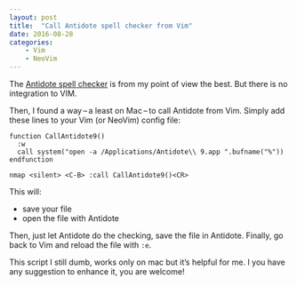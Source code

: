 ```yaml
---
layout: post
title:  "Call Antidote spell checker from Vim"
date: 2016-08-28 
categories:
    - Vim
    - NeoVim
---
```


The [Antidote spell checker](http://www.antidote.info/antidote/for-english-speakers) is from my point of view the best. But there is no integration to VIM. 

Then, I found a way – a least on Mac – to call Antidote from Vim. Simply add these lines to your Vim (or NeoVim) config file:

```
function CallAntidote9()
  :w
  call system("open -a /Applications/Antidote\\ 9.app ".bufname("%"))
endfunction
 
nmap <silent> <C-B> :call CallAntidote9()<CR>
```

This will:

- save your file
- open the file with Antidote

Then, just let Antidote do the checking, save the file in Antidote.
Finally, go back to Vim and reload the file with `:e`.

This script I still dumb, works only on mac but it’s helpful for me. I you have any suggestion to enhance it, you are welcome!
